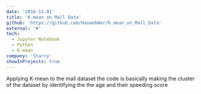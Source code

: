 ```yaml
---
date: '2016-11-01'
title: 'K-mean on Mall Data'
github: 'https://github.com/HaseebWar/K_mean_on_Mall_Data'
external: '#'
tech:
  - Jupyter Notebook
  - Python
  - K-mean
company: 'Starry'
showInProjects: true
---
```


Applying K-mean to the mall dataset the code is basically making the cluster of the dataset by identifying the the age and their speeding score
